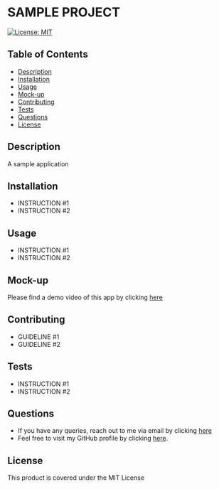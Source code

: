 # SAMPLE PROJECT

[![License: MIT](https://img.shields.io/badge/License-MIT-yellow.svg)](https://opensource.org/license/MIT)

## Table of Contents

- [Description](#description)
- [Installation](#installation)
- [Usage](#usage)
- [Mock-up](#mock-up)
- [Contributing](#contributing)
- [Tests](#tests)
- [Questions](#questions)
- [License](#license)

## Description

A sample application

## Installation

- INSTRUCTION #1
- INSTRUCTION #2

## Usage

- INSTRUCTION #1
- INSTRUCTION #2

## Mock-up

Please find a demo video of this app by clicking [here](./assets/sample-README-demo.mp4)

## Contributing

- GUIDELINE #1
- GUIDELINE #2

## Tests

- INSTRUCTION #1
- INSTRUCTION #2

## Questions

- If you have any queries, reach out to me via email by clicking [here](mailto:test-email@hotmail.com)
- Feel free to visit my GitHub profile by clicking [here](https://github.com/mohseenHamid).

## License

This product is covered under the MIT License
